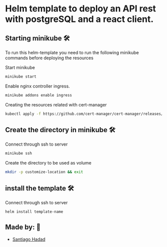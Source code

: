 # Helm template to deploy an API rest with postgreSQL and a react client. 



## Starting minikube 🛠️
To run this helm-template you need to run the following minikube commands before
deploying the resources 

Start minikube 
```bash
minikube start 
```
Enable nginx controller ingress. 
```bash
minikube addons enable ingress 
```
Creating the resources related with cert-manager 
```bash
kubectl apply -f https://github.com/cert-manager/cert-manager/releases/download/v1.13.2/cert-manager.yaml
```

## Create the directory in minikube 🛠️
Connect through ssh to server  
```bash
minikube ssh
```
Create the directory to be used as volume
```bash
mkdir -p customize-location && exit 
```

## install the template 🛠️
Connect through ssh to server  
```bash
helm install template-name
```


## Made by: 💭
- [Santiago Hadad](https://github.com/shadad00)